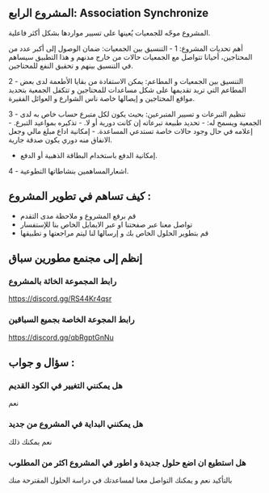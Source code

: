 ##  المشروع الرابع: Association Synchronize 


 المشروع موجّه للجمعيات يُعينها على تسيير مواردها بشكل أكثر فاعلية. 
 
أهم تحديات المشروع: 
  1 -  التنسيق بين الجمعيات: ضمان الوصول إلى أكبر عدد من المحتاجين، أحيانا تتواصل مع الجمعيات حالات من خارج مدنهم و هذا التطبيق سيساهم في التنسيق بينهم و تحقيق النفع للمحتاجين.

  2 - التنسيق بين الجمعيات و المطاعم: يمكن الاستفادة من بقايا الأطعمة لدى بعض المطاعم التي تريد تقديمها على شكل مساعدات للمحتاجين و تتكفل الجمعية بتحديد مواقع المحتاجين و إيصالها خاصة ناس الشوارع و العوائل الفقيرة.

 3 - تنظيم التبرعات و تسيير المتبرعين: بحيث يكون لكل متبرع حساب خاص به لدى الجمعية ويسمح له: 
          - تحديد طبيعة تبرعاته إن كانت دورية أو لا.
          -  تذكيره بمواعيد التبرع.
          - إعلامه في حال وجود حالات خاصة تستدعي المساعدة.
          - إمكانية اداع مبلغ مالي وجعل الانفاق منه دوري يكون صدقة جارية.
 - إمكانية الدفع باستخدام البطاقة الذهبية أو الدفع.

  4 - اشعارالمساهمين  بنشاطاتها التطوعية.

## كيف تساهم في تطوير المشروع : 
- قم برفع المشروع و ملاحظة مدى التقدم 
- تواصل معنا عبر صفحتنا او عبر الايمايل الخاص بنا للإستفسار  
- قم بتطوير الحلول الخاص بك و إرسالها لنا ليتم مراجعتها و تطبيقها 

## إنظم إلى مجنمع مطورين سباق 
### رابط المجموعة الخاثة بالمشروع
https://discord.gg/RS44Kr4qsr
### رابط المجوعة الخاصة بجميع السباقين 
https://discord.gg/qbRgptGnNu

## سؤال و جواب : 

### هل يمكنني التغيير في الكود القديم 
نعم 
### هل يمكنني البداية في المشروع من جديد
نعم يمكنك ذلك 
### هل استطيع ان اضع حلول جديدة و اطور في المشروع اكثر من المطلوب 
بالتأكيد نعم و يمكنك التواصل معنا لمساعدتك في دراسة الحلول المقترحة منك 
